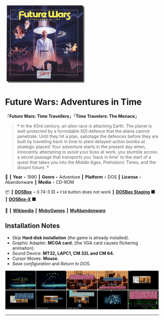 ![](Thumbnail.png "application-thumbnail")

# Future Wars: Adventures in Time

「**Future Wars: Time Travellers**」「**Time Travelers: The Menace**」

> ❝ In the 43rd century, an alien race is attacking Earth. The planet is well-protected by a formidable SDI defence that the aliens cannot penetrate. Until they hit a plan, sabotage the defences before they are built by travelling back in time to plant delayed-action bombs at strategic places! Your adventure starts in the present day when, innocently attempting to avoid your boss at work, you stumble across a secret passage that transports you ‘back in time' to the start of a quest that takes you into the Middle Ages, Prehistoric Times, and the distant future. ❞
>

📌 ┃ **Year** ‣ 1990 ┃ **Genre** ‣ Adventure ┃ **Platform** ‣ DOS ┃ **License** ‣ Abandonware ┃ **Media** ‣ CD-ROM 

📦 ┃ **[DOSBox](https://www.dosbox.com/)** ‣ 0.74-3 🟨 • `F10` button does not work ┃ **[DOSBox Staging](https://dosbox-staging.github.io/) 🟩** ┃ **[DOSBox-X](https://dosbox-x.com/) 🟩** 

📎 ┃ **[Wikipedia](https://en.wikipedia.org/wiki/Future_Wars)** ┃ **[MobyGames](https://www.mobygames.com/game/2205/future-wars-adventures-in-time/)** ┃ **[MyAbandonware](https://www.myabandonware.com/game/future-wars-adventures-in-time-wf)** 

## Installation Notes
- Skip **Hard disk installation** (the game is already installed).
- Graphic Adapter: **MCGA card.** (the VGA card causes flickering animation).
- Sound Device: **MT32, LAPC1, CM 32L and CM 64.**
- Cursor Moves: **Mouse.**
- *Save configuration* and *Return to DOS*.

![](Montage.png "Future Wars: Adventures in Time")

---

